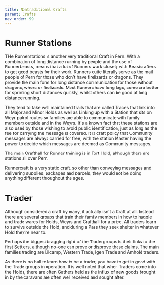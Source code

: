```yaml
---
title: Nontraditional Crafts
parent: Crafts
nav_order: 99
---
```


# Runner Stations

THe Runnerstations is another very traditional Craft in Pern. With a combination of long distance running by people and the use of Runnerbeasts, means that a lot of Runners work closely with Beastcrafters to get good beasts for their work. Runners quite literally serve as the mail people of Pern for those who don’t have firelizards or dragons. They provide the main form for long distance communication for those without dragons, whers or firelizards. Most Runners have long legs, some are better for sprinting short distances quickly, whilst others can be good at long distance running. 

They tend to take well maintained trails that are called Traces that link into all Major and Minor Holds as well as Linking up with a Station that sits on Weyr patrol routes so families are able to communicate with family members outside and in the Weyrs. It's a known fact that these stations are also used by those wishing to avoid public identification, just as long as the fee for carrying the message is covered. It is craft policy that Community messages are always carried for free, with the station Master having the power to decide which messages are deemed as Community messages. 

The main Crafthall for Runner training is in Fort Hold, although there are stations all over Pern.

Runnercraft is a very static craft, so other than conveying messages and delivering supplies, packages and parcels, they would not be doing anything different throughout the ages.

# Trader

Although considered a craft by many, it actually isn’t a Craft at all. Instead there are several groups that train their family members in how to haggle and trade wares for Holds, Weyrs and Crafthall for a price. All traders learn to survive outside the Hold, and during a Pass they seek shelter in whatever Hold they’re near to. 

Perhaps the biggest bragging right of the Tradergroups is their links to the first Settlers, although no-one can prove or disprove these claims. The main families trading are Lilcamp, Western Trade, Igen Trade and Amhold traders. 

As there is no hall to learn how to be a trader, you have to get in good with the Trade groups in operation. It is well noted that when Traders come into the Holds, there are often Gathers held as the influx of new goods brought in by the caravans are often well received and sought after.   

